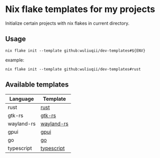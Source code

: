 # Nix flake templates for my projects

Initialize certain projects with nix flakes in current directory.

## Usage

```shell
nix flake init --template github:wuliuqii/dev-templates#${ENV}
```

example:

```shell
nix flake init --template github:wuliuqii/dev-templates#rust
```

## Available templates

| Language   | Template                   |
| ---------- | -------------------------- |
| rust       | [rust](./rust)             |
| gtk-rs     | [gtk-rs](./gtk-rs)         |
| wayland-rs | [wayland-rs](./wayland-rs) |
| gpui       | [gpui](./gpui)             |
| go         | [go](./go)                 |
| typescript | [typescript](./typescript) |
